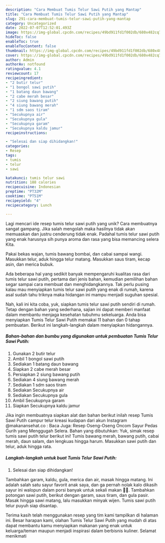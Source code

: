 ```yaml
---
description: "Cara Membuat Tumis Telur Sawi Putih yang Mantap"
title: "Cara Membuat Tumis Telur Sawi Putih yang Mantap"
slug: 291-cara-membuat-tumis-telur-sawi-putih-yang-mantap
category: Uncategorized
date: 2022-07-07T12:52:01.493Z
image: https://img-global.cpcdn.com/recipes/49bd911fd1f002db/680x482cq70/tumis-telur-sawi-putih-foto-resep-utama.jpg
hideToc: false
enableToc: true
enableTocContent: false
thumbnail: https://img-global.cpcdn.com/recipes/49bd911fd1f002db/680x482cq70/tumis-telur-sawi-putih-foto-resep-utama.jpg
cover: https://img-global.cpcdn.com/recipes/49bd911fd1f002db/680x482cq70/tumis-telur-sawi-putih-foto-resep-utama.jpg
author: Admin
authorAv: notfound
ratingvalue: 4.1
reviewcount: 17
recipeingredient:
- "2 butir telur"
- "1 bongol sawi putih"
- "1 batang daun bawang"
- "2 cabe merah besar"
- "2 siung bawang putih"
- "4 siung bawang merah"
- "1 sdm saos tiram"
- "Secukupnya air"
- "Secukupnya gula"
- "Secukupnya garam"
- "Secukupnya kaldu jamur"
recipeinstructions:

- "Selesai dan siap dihidangkan!"
categories:
- Resep
tags:
- tumis
- telur
- sawi

katakunci: tumis telur sawi 
nutrition: 188 calories
recipecuisine: Indonesian
preptime: "PT32M"
cooktime: "PT51M"
recipeyield: "4"
recipecategory: Lunch

---
```





Lagi mencari ide resep tumis telur sawi putih yang unik? Cara membuatnya sangat gampang. Jika salah mengolah maka hasilnya tidak akan memuaskan dan justru cenderung tidak enak. Padahal tumis telur sawi putih yang enak harusnya sih punya aroma dan rasa yang bisa memancing selera Kita.





Pakai bekas wajan, tumis bawang bombai, dan cabai sampai wangi. Masukkan telur, aduk hingga telur matang. Masukkan saus tiram, kecap asin, dan merica bubuk.

Ada beberapa hal yang sedikit banyak mempengaruhi kualitas rasa dari tumis telur sawi putih, pertama dari jenis bahan, kemudian pemilihan bahan segar sampai cara membuat dan menghidangkannya. Tak perlu pusing kalau mau menyiapkan tumis telur sawi putih yang enak di rumah, karena asal sudah tahu triknya maka hidangan ini mampu menjadi suguhan spesial.






Nah, kali ini kita coba, yuk, siapkan tumis telur sawi putih sendiri di rumah. Tetap dengan bahan yang sederhana, sajian ini dapat memberi manfaat dalam membantu menjaga kesehatan tubuhmu sekeluarga. Anda bisa menyiapkan Tumis Telur Sawi Putih memakai 11 bahan dan 0 tahap pembuatan. Berikut ini langkah-langkah dalam menyiapkan hidangannya.

<!--inarticleads1-->

##### Bahan-bahan dan bumbu yang digunakan untuk pembuatan Tumis Telur Sawi Putih:

1. Gunakan 2 butir telur
1. Ambil 1 bongol sawi putih
1. Sediakan 1 batang daun bawang
1. Siapkan 2 cabe merah besar
1. Persiapkan 2 siung bawang putih
1. Sediakan 4 siung bawang merah
1. Sediakan 1 sdm saos tiram
1. Sediakan Secukupnya air
1. Sediakan Secukupnya gula
1. Ambil Secukupnya garam
1. Siapkan Secukupnya kaldu jamur


Jika ingin membuatnya siapkan alat dan bahan berikut inilah resep Tumis Sawi Putih campur telur kreasi kudapan dari akun Instagram @makanansehat.co : Baca Juga: Resep Oseng-Oseng Oncom Sayur Pedas Gurih yang Menggugah Selera. Bahan yang dibutuhkan: Yuk, simak resep tumis sawi putih telur berikut ini! Tumis bawang merah, bawang putih, cabai merah, daun salam, dan lengkuas hingga harum. Masukkan sawi putih dan telur, aduk hingga rata. 

<!--inarticleads2-->

##### Langkah-langkah untuk buat Tumis Telur Sawi Putih:


1. Selesai dan siap dihidangkan!

Tambahkan garam, kaldu, gula, merica dan air, masak hingga matang. Ini adalah salah satu sayur favorit anak saya, dan ga pernah nolak kalo dikasih sayur ini walopun dalam porsi banyak untuk sekali makan 🤭🤭. Tambahkan potongan sawi putih, berikut dengan garam, saus tiram, dan gula pasir. Masak hingga sawi matang, lalu masukkan minyak wijen. Tumis sawi putih telur puyuh siap disantap. 

Terima kasih telah menggunakan resep yang tim kami tampilkan di halaman ini. Besar harapan kami, olahan Tumis Telur Sawi Putih yang mudah di atas dapat membantu kamu menyiapkan makanan yang enak untuk keluarga/teman maupun menjadi inspirasi dalam berbisnis kuliner. Selamat menikmati
